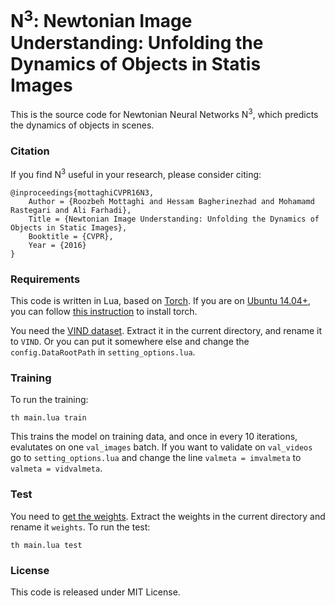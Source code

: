 # N<sup>3</sup>: Newtonian Image Understanding: Unfolding the Dynamics of Objects in Statis Images
This is the source code for Newtonian Neural Networks N<sup>3</sup>, which predicts the dynamics of objects in scenes.

### Citation
If you find N<sup>3</sup> useful in your research, please consider citing:
```
@inproceedings{mottaghiCVPR16N3,
    Author = {Roozbeh Mottaghi and Hessam Bagherinezhad and Mohamamd Rastegari and Ali Farhadi},
    Title = {Newtonian Image Understanding: Unfolding the Dynamics of Objects in Static Images},
    Booktitle = {CVPR},
    Year = {2016}
}
```

### Requirements
This code is written in Lua, based on [Torch](http://torch.ch). If you are on [Ubuntu 14.04+](http://ubuntu.com), you can follow [this instruction](https://github.com/facebook/fbcunn/blob/master/INSTALL.md) to install torch.

You need the [VIND dataset](https://docs.google.com/forms/d/1OROeoj55hfhwiMsDuVyzMgfnhatTUOBGz0qGnMXor4Y/viewform). Extract it in the current directory, and rename it to `VIND`. Or you can put it somewhere else and change the `config.DataRootPath` in `setting_options.lua`.

### Training
To run the training:
```
th main.lua train
```

This trains the model on training data, and once in every 10 iterations, evalutates on one `val_images` batch. If you want to validate on `val_videos` go to `setting_options.lua` and change the line `valmeta = imvalmeta` to `valmeta = vidvalmeta`.

### Test
You need to [get the weights](https://drive.google.com/file/d/0B7H3g3rb2Blwcm51dXdKbGxzLTQ/view). Extract the weights in the current directory and rename it `weights`. To run the test:
```
th main.lua test
```

### License
This code is released under MIT License.
